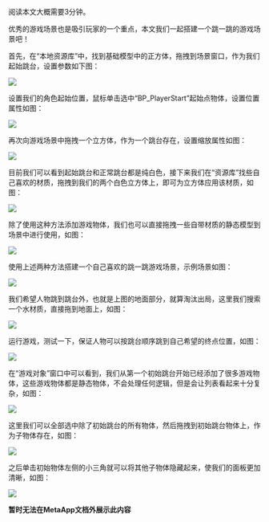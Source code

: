 阅读本文大概需要3分钟。

优秀的游戏场景也是吸引玩家的一个重点，本文我们一起搭建一个跳一跳的游戏场景吧！

首先，在“本地资源库”中，找到基础模型中的正方体，拖拽到场景窗口，作为我们起始跳台，设置参数如下图：

![](https://meta.feishu.cn/space/api/box/stream/download/asynccode/?code=MmJiOGE0YjEyZjk2MThjMGU2NTllMzMwZTc1ZjUwYWFfejNKY3pxUlBIaXlUT3RZNTg3dGE2QmxHcGJHSnZ5U3VfVG9rZW46Ym94Y256MGtNOGw5b3ZiT3VnRkJPRFNDeWJlXzE2ODA3MDMxMDM6MTY4MDcwNjcwM19WNA)

设置我们的角色起始位置，鼠标单击选中“BP_PlayerStart”起始点物体，设置位置属性如图：

![](https://meta.feishu.cn/space/api/box/stream/download/asynccode/?code=MzFjMWY3NDI2OGVlNDI4NzZjMTgyZTA5NjVlYjk1ODRfeTdBWkJveHRQVFBpTjJvQlhwN2w4M2ZCeURKTnVaTUZfVG9rZW46Ym94Y25oaUgxREdnVmlSS1VMcTN0QkZKMzViXzE2ODA3MDMxMDM6MTY4MDcwNjcwM19WNA)

再次向游戏场景中拖拽一个立方体，作为一个跳台存在，设置缩放属性如图：

![](https://meta.feishu.cn/space/api/box/stream/download/asynccode/?code=YTE0ZWI3YjA2ZjNiMGNlMDllOWI3Y2M4YzMzOTg2ZmVfeTNwam1UZjFZTExmVFRNUWhaQ05UdkN2R0xhM2RRdkpfVG9rZW46Ym94Y243cFdqeEdhckdnT1l4OEFtVnkwNnJkXzE2ODA3MDMxMDM6MTY4MDcwNjcwM19WNA)

目前我们可以看到起始跳台和正常跳台都是纯白色，接下来我们在“资源库”找些自己喜欢的材质，拖拽到我们的两个白色立方体上，即可为立方体应用该材质，如图：

![](https://meta.feishu.cn/space/api/box/stream/download/asynccode/?code=YzdhODdlNTQwZjFhYTI4ZmE1ODhiMzQ1YmIyOTA2ZWJfTEp1Ujl0YkpyMnNKeTFxS0tZcE9BMzVWc1Foa0dqV3pfVG9rZW46Ym94Y254VVdrWE9iejJqM2lKRDhFN0ZCYmZjXzE2ODA3MDMxMDM6MTY4MDcwNjcwM19WNA)

除了使用这种方法添加游戏物体，我们也可以直接拖拽一些自带材质的静态模型到场景中进行使用，如图：

![](https://meta.feishu.cn/space/api/box/stream/download/asynccode/?code=ZmZmYzkxZjA0ZGMyNjQ4MjU3NmVjMjQ4ZjQxYzhmNTdfSERCUW9hcUpiNEdyOWczR2pjYmJzeWdHeTFiZGtiaEJfVG9rZW46Ym94Y244TzhoNUdUVmp5SVhpRkdsalU3WFRjXzE2ODA3MDMxMDM6MTY4MDcwNjcwM19WNA)

使用上述两种方法搭建一个自己喜欢的跳一跳游戏场景，示例场景如图：

![](https://meta.feishu.cn/space/api/box/stream/download/asynccode/?code=ZWVlNWYxYTUxNTEwMmNiYjIzYmNmOTc5NmZlMzdiMjRfRTdCMDgyU09yQ25iQ1BWRlJoZDZyc0Z4VDFaaHBCbkVfVG9rZW46Ym94Y25QVlUyQ014MWhWTmpDOWtLaWZRQk1kXzE2ODA3MDMxMDM6MTY4MDcwNjcwM19WNA)

我们希望人物跳到跳台外，也就是上图的地面部分，就算淘汰出局，这里我们搜索一个水材质，直接拖到地面上，如图：

![](https://meta.feishu.cn/space/api/box/stream/download/asynccode/?code=NTg3ZTEwNTI3Mzc3ZjBkMDMzM2ZmZTc5NTc5MjU3YjZfWkowbnc1TkdCT0Q1MzhqVktCUkZCVnZlekZpU25qRFpfVG9rZW46Ym94Y25oVEZlcTZiQ0FoMFlSWE9YbWI3d3hoXzE2ODA3MDMxMDM6MTY4MDcwNjcwM19WNA)

运行游戏，测试一下，保证人物可以按跳台顺序跳到自己希望的终点位置，如图：

![](https://meta.feishu.cn/space/api/box/stream/download/asynccode/?code=ZmRlYmNkNTkxMDZhMGEzYzFhMjE2YzcwODNmNTZhMmRfbU0wZ1pPZ3BMZ1lqeTU4ZHA2dVpTUzFFbENWWmRRZDlfVG9rZW46Ym94Y25YNTFUekdwVmVEV0xBdlBFY1ZKaWxmXzE2ODA3MDMxMDM6MTY4MDcwNjcwM19WNA)

在“游戏对象”窗口中可以看到，我们从第一个初始跳台开始已经添加了很多游戏物体，这些游戏物体都是静态物体，不会处理任何逻辑，但是会让列表看起来十分复杂，如图：

![](https://meta.feishu.cn/space/api/box/stream/download/asynccode/?code=ZjEyNGJlYjlmZjZiYTQxN2Y0Njk2ODc5ZWRlNjY2ZmRfMzdocDIzSHpXNjdpOFBuYWhBN2xGM0VsR1FlYXMwZWtfVG9rZW46Ym94Y25vbFVJd2hmdTk3TUx0bUtTblh2S3BkXzE2ODA3MDMxMDM6MTY4MDcwNjcwM19WNA)

这里我们可以全部选中除了初始跳台的所有物体，然后拖拽到初始跳台物体上，作为子物体存在，如图：

![](https://meta.feishu.cn/space/api/box/stream/download/asynccode/?code=MmE3YzdkZjI3OGFhMDY1MzMyMzIzOWI5ZTY2N2M4ODVfcmNyY1c3bzdqMjRPeWlGb2pMclduZU00NXYyTkowM3VfVG9rZW46Ym94Y25MMWdveGhXV0RobnoxVmVrNUhpd2dlXzE2ODA3MDMxMDM6MTY4MDcwNjcwM19WNA)

之后单击初始物体左侧的小三角就可以将其他子物体隐藏起来，使我们的面板更加清晰，如图：

![](https://meta.feishu.cn/space/api/box/stream/download/asynccode/?code=NGYxNmQxODE2NWUxZjc1MDE1NzllMGIyYjYxZjg4ZTJfOW5IUmlHMVg5N1VRdXhiOTZUbWhZU1MwT1l6SHlxVmdfVG9rZW46Ym94Y241M3U1Z1AwUFZRTzlWdlNOaThnQXBjXzE2ODA3MDMxMDM6MTY4MDcwNjcwM19WNA)

**暂时无法在MetaApp文档外展示此内容**

